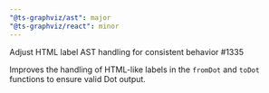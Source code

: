 ```yaml
---
"@ts-graphviz/ast": major
"@ts-graphviz/react": minor
---
```


Adjust HTML label AST handling for consistent behavior #1335

Improves the handling of HTML-like labels in the `fromDot` and `toDot` functions to ensure valid Dot output.
